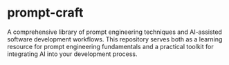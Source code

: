 # prompt-craft
A comprehensive library of prompt engineering techniques and AI-assisted software development workflows. This repository serves both as a learning resource for prompt engineering fundamentals and a practical toolkit for integrating AI into your development process.
